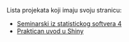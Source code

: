 Lista projekata koji imaju svoju stranicu:

* [Seminarski iz statistickog softvera 4](https://blaza.github.io/ss4sem/)
* [Praktican uvod u Shiny](https://blaza.github.io/shinyintro/)
